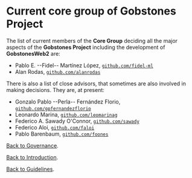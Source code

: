 # Current core group of Gobstones Project

The list of current members of the **Core Group** deciding all the major aspects 
of the **Gobstones Project** including the development of **GobstonesWeb2** are:

  * Pablo E. --Fidel-- Martínez López, [`github.com/fidel-ml`](https://github.com/fidel-ml)
  * Alan Rodas, [`github.com/alanrodas`](https://github.com/alanrodas)

There is also a list of close advisors, that sometimes are also involved in making decisions. 
They are, at present:

  * Gonzalo Pablo --Perla-- Fernández Florio, [`github.com/gpfernandezflorio`](https://github.com/fernandezflorio)
  * Leonardo Marina, [`github.com/leomarinag`](https://github.com/leomarinag)
  * Federico A. Sawady O'Connor, [`github.com/sawady`](https://github.com/sawady)
  * Federico Aloi, [`github.com/faloi`](https://github.com/faloi)
  * Pablo Barenbaum, [`github.com/foones`](https://github.com/foones)

[Back to Governance](./03_00_Governance.html).

[Back to Introduction](./00_Introduction.html).

[Back to Guidelines](../index.html).
